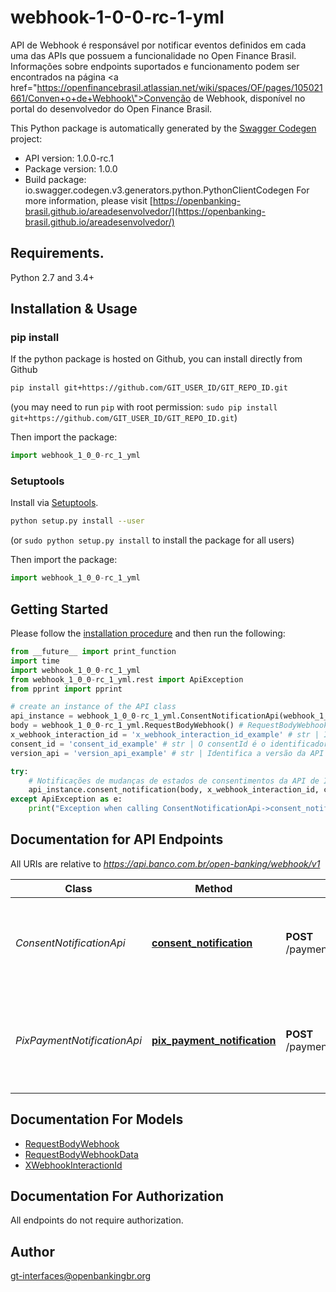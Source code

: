 # webhook-1-0-0-rc-1-yml
API de Webhook é responsável por notificar eventos definidos em cada uma das APIs que possuem a funcionalidade no Open Finance Brasil.    Informações sobre endpoints suportados e funcionamento podem ser encontrados na página <a href=\"https://openfinancebrasil.atlassian.net/wiki/spaces/OF/pages/105021661/Conven+o+de+Webhook\">Convenção de Webhook</a>, disponível no portal do desenvolvedor do Open Finance Brasil. 

This Python package is automatically generated by the [Swagger Codegen](https://github.com/swagger-api/swagger-codegen) project:

- API version: 1.0.0-rc.1
- Package version: 1.0.0
- Build package: io.swagger.codegen.v3.generators.python.PythonClientCodegen
For more information, please visit [https://openbanking-brasil.github.io/areadesenvolvedor/](https://openbanking-brasil.github.io/areadesenvolvedor/)

## Requirements.

Python 2.7 and 3.4+

## Installation & Usage
### pip install

If the python package is hosted on Github, you can install directly from Github

```sh
pip install git+https://github.com/GIT_USER_ID/GIT_REPO_ID.git
```
(you may need to run `pip` with root permission: `sudo pip install git+https://github.com/GIT_USER_ID/GIT_REPO_ID.git`)

Then import the package:
```python
import webhook_1_0_0-rc_1_yml 
```

### Setuptools

Install via [Setuptools](http://pypi.python.org/pypi/setuptools).

```sh
python setup.py install --user
```
(or `sudo python setup.py install` to install the package for all users)

Then import the package:
```python
import webhook_1_0_0-rc_1_yml
```

## Getting Started

Please follow the [installation procedure](#installation--usage) and then run the following:

```python
from __future__ import print_function
import time
import webhook_1_0_0-rc_1_yml
from webhook_1_0_0-rc_1_yml.rest import ApiException
from pprint import pprint

# create an instance of the API class
api_instance = webhook_1_0_0-rc_1_yml.ConsentNotificationApi(webhook_1_0_0-rc_1_yml.ApiClient(configuration))
body = webhook_1_0_0-rc_1_yml.RequestBodyWebhook() # RequestBodyWebhook | Payload enviado para notificar a alteração no estado do consentimento.
x_webhook_interaction_id = 'x_webhook_interaction_id_example' # str | Identificador único para cada tentativa de notificação realizada. O identificador deverá seguir o padrão UID [RFC4122](https://tools.ietf.org/html/rfc4122).
consent_id = 'consent_id_example' # str | O consentId é o identificador único do consentimento e deverá ser um URN - Uniform Resource Name.   Um URN, conforme definido na [RFC8141](https://tools.ietf.org/html/rfc8141) é um Uniform Resource  Identifier - URI - que é atribuído sob o URI scheme \"urn\" e um namespace URN específico, com a intenção de que o URN  seja um identificador de recurso persistente e independente da localização.   Considerando a string urn:bancoex:C1DD33123 como exemplo para consentId temos: - o namespace(urn) - o identificador associado ao namespace da instituição transnmissora (bancoex)  - o identificador específico dentro do namespace (C1DD33123).   Informações mais detalhadas sobre a construção de namespaces devem ser consultadas na [RFC8141](https://tools.ietf.org/html/rfc8141). 
version_api = 'version_api_example' # str | Identifica a versão da API que deverá ser utilizada para recebimento da notificação via webhook

try:
    # Notificações de mudanças de estados de consentimentos da API de Iniciação de Pagamentos.
    api_instance.consent_notification(body, x_webhook_interaction_id, consent_id, version_api)
except ApiException as e:
    print("Exception when calling ConsentNotificationApi->consent_notification: %s\n" % e)
```

## Documentation for API Endpoints

All URIs are relative to *https://api.banco.com.br/open-banking/webhook/v1*

Class | Method | HTTP request | Description
------------ | ------------- | ------------- | -------------
*ConsentNotificationApi* | [**consent_notification**](docs/ConsentNotificationApi.md#consent_notification) | **POST** /payments/{versionApi}/consents/{consentId} | Notificações de mudanças de estados de consentimentos da API de Iniciação de Pagamentos.
*PixPaymentNotificationApi* | [**pix_payment_notification**](docs/PixPaymentNotificationApi.md#pix_payment_notification) | **POST** /payments/{versionApi}/pix/payments/{paymentId} | Notificações de mudanças de estados do pagamento: Arranjo Pix da API de Iniciação de Pagamentos.

## Documentation For Models

 - [RequestBodyWebhook](docs/RequestBodyWebhook.md)
 - [RequestBodyWebhookData](docs/RequestBodyWebhookData.md)
 - [XWebhookInteractionId](docs/XWebhookInteractionId.md)

## Documentation For Authorization

 All endpoints do not require authorization.


## Author

gt-interfaces@openbankingbr.org
